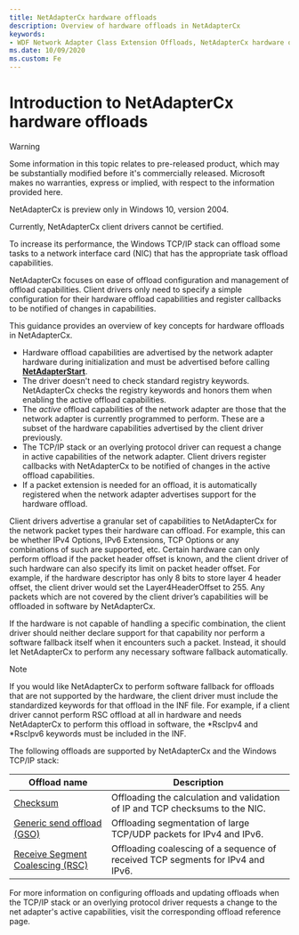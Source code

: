 ```yaml
---
title: NetAdapterCx hardware offloads
description: Overview of hardware offloads in NetAdapterCx
keywords:
- WDF Network Adapter Class Extension Offloads, NetAdapterCx hardware offloads, NetAdapterCx Offloads, NetAdapter Offloads
ms.date: 10/09/2020
ms.custom: Fe
---
```


# Introduction to NetAdapterCx hardware offloads

> [!WARNING]
> Some information in this topic relates to pre-released product, which may be substantially modified before it's commercially released. Microsoft makes no warranties, express or implied, with respect to the information provided here.
>
> NetAdapterCx is preview only in Windows 10, version 2004.
>
> Currently, NetAdapterCx client drivers cannot be certified.

To increase its performance, the Windows TCP/IP stack can offload some tasks to a network interface card (NIC) that has the appropriate task offload capabilities.

NetAdapterCx focuses on ease of offload configuration and management of offload capabilities. Client drivers only need to specify a simple configuration for their hardware offload capabilities and register callbacks to be notified of changes in capabilities. 

This guidance provides an overview of key concepts for hardware offloads in NetAdapterCx.

- Hardware offload capabilities are advertised by the network adapter hardware during initialization and must be advertised before calling [**NetAdapterStart**](/windows-hardware/drivers/ddi/netadapter/nf-netadapter-netadapterstart).
- The driver doesn't need to check standard registry keywords. NetAdapterCx checks the registry keywords and honors them when enabling the active offload capabilities.
- The *active* offload capabilities of the network adapter are those that the network adapter is currently programmed to perform. These are a subset of the hardware capabilities advertised by the client driver previously.
- The TCP/IP stack or an overlying protocol driver can request a change in active capabilities of the network adapter. Client drivers register callbacks with NetAdapterCx to be notified of changes in the active offload capabilities.
- If a packet extension is needed for an offload, it is automatically registered when the network adapter advertises support for the hardware offload.

Client drivers advertise a granular set of capabilities to NetAdapterCx for the network packet types their hardware can offload. For example, this can be whether IPv4 Options, IPv6 Extensions, TCP Options or any combinations of such are supported, etc. Certain hardware can only perform offload if the packet header offset is known, and the client driver of such hardware can also specify its limit on packet header offset. For example, if the hardware descriptor has only 8 bits to store layer 4 header offset, the client driver would set the Layer4HeaderOffset to 255. Any packets which are not covered by the client driver’s capabilities will be offloaded in software by NetAdapterCx.

If the hardware is not capable of handling a specific combination, the client driver should neither declare support for that capability nor perform a software fallback itself when it encounters such a packet. Instead, it should let NetAdapterCx to perform any necessary software fallback automatically.

> [!NOTE]
> If you would like NetAdapterCx to perform software fallback for offloads that are not supported by the hardware, the client driver must include the standardized keywords for that offload in the INF file. For example, if a client driver cannot perform RSC offload at all in hardware and needs NetAdapterCx to perform this offload in software, the *RscIpv4 and *RscIpv6 keywords must be included in the INF.

The following offloads are supported by NetAdapterCx and the Windows TCP/IP stack:

| Offload name | Description |
| --- | --- |
| [Checksum](checksum-offload.md) | Offloading the calculation and validation of IP and TCP checksums to the NIC. |
| [Generic send offload (GSO)](gso-offload.md) | Offloading segmentation of large TCP/UDP packets for IPv4 and IPv6. |
| [Receive Segment Coalescing (RSC)](rsc-offload.md) | Offloading coalescing of a sequence of received TCP segments for IPv4 and IPv6. |

For more information on configuring offloads and updating offloads when the TCP/IP stack or an overlying protocol driver requests a change to the net adapter's active capabilities, visit the corresponding offload reference page.